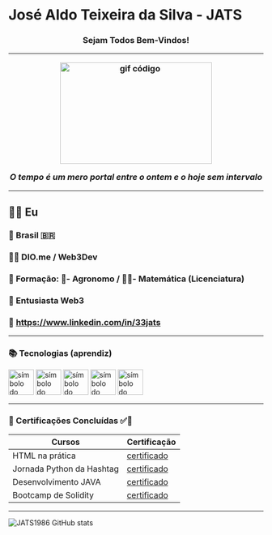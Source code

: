# José Aldo Teixeira da Silva - JATS

<h3 style="text-align: center;">Sejam Todos Bem-Vindos!</3>

---

<div style="text-align: center;">
  <img src="https://media2.giphy.com/media/v1.Y2lkPTc5MGI3NjExOGduMG4zam11a256N2Nzemxra3oyejdrOWl4Y25wZWo0ZzZlZ3MxdSZlcD12MV9pbnRlcm5hbF9naWZfYnlfaWQmY3Q9Zw/V4NSR1NG2p0KeJJyr5/giphy.gif" alt="gif código" style="width:300px; height:200px;">
  <p><em>O tempo é um mero portal entre o ontem e o hoje sem intervalo</em></p>
</div>

---

## 🙋‍♂️ Eu

### 🏡 Brasil :brazil:

### 👨‍🎓 DIO.me / Web3Dev

### 🏫 Formação: 🌱- Agronomo / 👨‍🏫- Matemática (Licenciatura)

### 🚀 Entusiasta Web3

### 🔗 https://www.linkedin.com/in/33jats

--- 

### 📚 Tecnologias (aprendiz)

<img src="https://cdn.jsdelivr.net/gh/devicons/devicon@latest/icons/html5/html5-original.svg" alt="símbolo do HTML" width="50px"/>
<img src="https://cdn.jsdelivr.net/gh/devicons/devicon@latest/icons/python/python-original.svg" alt="símbolo do Python" width="50px"/>
<img src="https://cdn.jsdelivr.net/gh/devicons/devicon@latest/icons/java/java-original.svg" alt="símbolo do JAVA" width="50px"/>
<img src="https://cdn.jsdelivr.net/gh/devicons/devicon@latest/icons/rust/rust-original.svg" alt="símbolo do Rust" width="50px"/>
<img src="https://cdn.jsdelivr.net/gh/devicons/devicon@latest/icons/solidity/solidity-original.svg" alt="símbolo do Solidity" width="50px"/>

---

### 🔖 Certificações Concluídas ✅👣

| Cursos | Certificação|
| ------ | ----------- |
| HTML na prática | [certificado](https://www.dio.me/certificate/20E83CC7/share) |
| Jornada Python da Hashtag | [certificado](https://www.linkedin.com/posts/33jats_participa%C3%A7%C3%A3o-na-jornada-python-da-hashtag-activity-7196337741561769984-pQW5?utm_source=share&utm_medium=member_desktop) |
| Desenvolvimento JAVA | [certificado](https://www.dio.me/certificate/VNXAAGY9/share) |
| Bootcamp de Solidity | [certificado](https://www.linkedin.com/posts/33jats_certifica%C3%A7%C3%A3o-bootcamp-de-solidity-da-empresa-activity-7072046339311775744-teXE?utm_source=share&utm_medium=member_desktop) |

---

![JATS1986 GitHub stats](https://github-readme-stats.vercel.app/api?username=JATS1986&show_icons=true&theme=radical)
